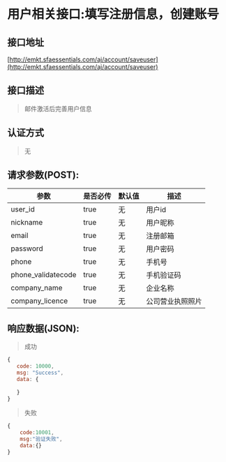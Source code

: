 # 用户相关接口:填写注册信息，创建账号

## 接口地址

[http://emkt.sfaessentials.com/aj/account/saveuser](http://emkt.sfaessentials.com/aj/account/saveuser)

## 接口描述

> 邮件激活后完善用户信息

## 认证方式

> 无

## 请求参数(POST):

| 参数 | 是否必传 | 默认值 |  描述 | 
| ---- | ----- | ----- | ----- | 
| user_id | true | 无 | 用户id | 
| nickname | true | 无 | 用户昵称 |
| email | true | 无 | 注册邮箱 | 
|password | true| 无 | 用户密码|
| phone | true | 无 | 手机号 |
| phone_validatecode| true| 无 | 手机验证码| 
| company_name| true | 无 | 企业名称|
| company_licence | true | 无 | 公司营业执照照片 | 



## 响应数据(JSON):
> 成功

```javascript
{
   code: 10000,
   msg: "Success",
   data: {
      
   }
}
```
> 失败 

```javascript
{
    code:10001,
    msg:"验证失败",
    data:{}
}
```
